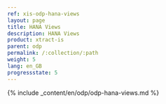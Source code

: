 ```yaml
---
ref: xis-odp-hana-views
layout: page
title: HANA Views
description: HANA Views
product: xtract-is
parent: odp
permalink: /:collection/:path
weight: 5
lang: en_GB
progressstate: 5
---
```


{% include _content/en/odp/odp-hana-views.md %} 
